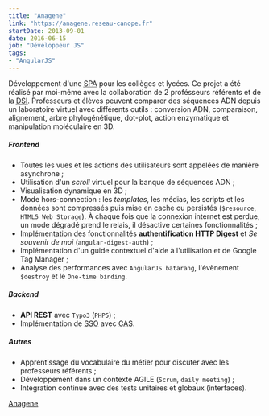 ```yaml
---
title: "Anagene"
link: "https://anagene.reseau-canope.fr"
startDate: 2013-09-01
date: 2016-06-15
job: "Développeur JS"
tags:
- "AngularJS"
---
```


Développement d'une <abbr title="Single Page Application">SPA</abbr> pour les collèges et lycées. Ce projet a été réalisé par moi-même avec la collaboration de 2 profésseurs référents et de la <abbr title="Direction du système d'information">DSI</abbr>.<!--more-->
Professeurs et élèves peuvent comparer des séquences ADN depuis un laboratoire virtuel avec différents outils : conversion ADN, comparaison, alignement, arbre phylogénétique, dot-plot, action enzymatique et manipulation moléculaire en 3D.

##### Frontend

- Toutes les vues et les actions des utilisateurs sont appelées de manière asynchrone ;
- Utilisation d'un *scroll* virtuel pour la banque de séquences ADN ;
- Visualisation dynamique en 3D ;
- Mode hors-connection : les *templates*, les médias, les scripts et les données sont compressés puis mise en cache ou persistés (`$resource`, `HTML5 Web Storage`).
À chaque fois que la connexion internet est perdue, un mode dégradé prend le relais, il désactive certaines fonctionnalités ;
- Implémentation des fonctionnalités **authentification HTTP Digest** et *Se souvenir de moi* (`angular-digest-auth`) ;
- Implémentation d'un guide contextuel d'aide à l'utilisation et de Google Tag Manager ;
- Analyse des performances avec `AngularJS batarang`, l'évènement `$destroy` et le `One-time binding`.

##### Backend

- **API REST** avec `Typo3` (`PHP5`) ;
- Implémentation de <abbr title="single sign-on">SSO</abbr> avec <abbr title="Central Authentication Service">CAS</abbr>.

##### Autres

- Apprentissage du vocabulaire du métier pour discuter avec les professeurs référents ;
- Développement dans un contexte AGILE (`Scrum`, `daily meeting`) ;
- Intégration continue avec des tests unitaires et globaux (interfaces).

<a href="https://anagene.reseau-canope.fr" target="_blank" class="btn btn-primary">Anagene</a>